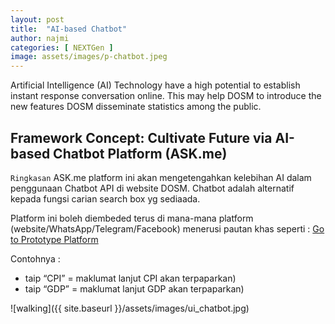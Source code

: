 ```yaml
---
layout: post
title:  "AI-based Chatbot"
author: najmi
categories: [ NEXTGen ]
image: assets/images/p-chatbot.jpeg
---
```

Artificial Intelligence (AI) Technology have a high potential to establish instant response conversation online. This may help DOSM to introduce the new features DOSM disseminate statistics among the public.

## Framework Concept: Cultivate Future via AI-based Chatbot Platform (ASK.me)

`Ringkasan`
ASK.me platform ini akan mengetengahkan kelebihan AI dalam penggunaan Chatbot API di website DOSM. 
Chatbot adalah alternatif kepada fungsi carian search box yg sediaada. 

Platform ini boleh diembeded terus di mana-mana platform (website/WhatsApp/Telegram/Facebook) menerusi pautan khas seperti : [Go to Prototype Platform][protoapp-link]

Contohnya : 
+ taip “CPI” = maklumat lanjut CPI akan terpaparkan)
+ taip “GDP” = maklumat lanjut GDP akan terpaparkan)

![walking]({{ site.baseurl }}/assets/images/ui_chatbot.jpg)

[protoapp-link]: https://bot.dialogflow.com/8fb06ced-2365-4dfd-aad8-e0ced0cb8eba
